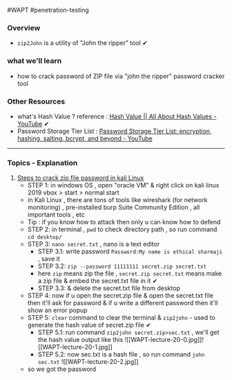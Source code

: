 #WAPT #penetration-testing
### Overview
- `zip2John` is a utility of "John the ripper" tool ✔
### what we'll learn
- how to crack password of ZIP file via "john the ripper" password cracker tool
### Other Resources
- what's Hash Value ? reference : [Hash Value || All About Hash Values - YouTube](https://www.youtube.com/watch?v=ZNw7Kv76nAw&ab_channel=MastersInEthicalHacking) ✔
- Password Storage Tier List : [Password Storage Tier List: encryption, hashing, salting, bcrypt, and beyond - YouTube](https://www.youtube.com/watch?v=qgpsIBLvrGY&ab_channel=StudyingWithAlex)

---
### Topics - Explanation

1) <u>Steps to crack zip file password in kali Linux</u>
	- STEP 1: in windows OS , open "oracle VM" & right click on kali linux 2019 vbox > start > normal start
	- in Kali Linux , there are tons of tools like wireshark (for network monitoring) , pre-installed burp Suite Community Edition , all important tools , etc
	- Tip : if you know how to attack then only u can know how to defend
	- STEP 2: in terminal , `pwd` to check directory path , so run command `cd desktop/`
	- STEP 3: `nano secret.txt` , nano is a text editor
		- STEP 3.1: write password `Password:My name is ethical sharmaji` , save it
		- STEP 3.2: `zip --password 11111111 secret.zip secret.txt` 
		- here `zip` means zip the file , `secret.zip secret.txt` means make a zip file & embed the secret.txt file in it ✔
		- STEP 3.3: & delete the secret.txt file from desktop
	- STEP 4: now if u open the secret.zip file & open the secret.txt file then it'll ask for password & if u write a different password then it'll show an error popup
	- STEP 5: `clear` command to clear the terminal & `zip2john` - used to generate the hash value of secret.zip file ✔
		- STEP 5.1: run command `zip2john secret.zip>sec.txt` , we'll get the hash value output like this ![[WAPT-lecture-20-0.jpg]]![[WAPT-lecture-20-1.jpg]]
		- STEP 5.2: now sec.txt is a hash file , so run command `john sec.txt` ![[WAPT-lecture-20-2.jpg]]
	- so we got the password

